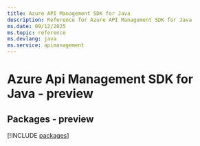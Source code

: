 ```yaml
---
title: Azure API Management SDK for Java
description: Reference for Azure API Management SDK for Java
ms.date: 09/12/2025
ms.topic: reference
ms.devlang: java
ms.service: apimanagement
---
```

# Azure Api Management SDK for Java - preview
## Packages - preview
[!INCLUDE [packages](api-management-index.md)]